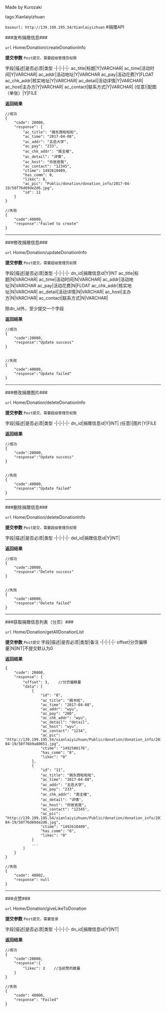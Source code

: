 ﻿Made by Kurozaki

tags:Xianlaiyizhuan

``baseurl: http://139.199.195.54/Xianlaiyizhuan``
#捐赠API


###发布捐赠信息###

``url``
Home/Donation/createDonationInfo

**提交参数**
``Post提交，需要超级管理员权限``

字段|描述|是否必须|类型
-|-|-|-|-
ac_title|标题|Y|VARCHAR|
ac_time|活动时间|Y|VARCHAR|
ac_addr|活动地址|Y|VARCHAR
ac_pay|活动花费|Y|FLOAT
ac_chk_addr|核实地址|Y|VARCHAR|
ac_detail|活动详情|Y|VARCHAR|
ac_host|主办方|Y|VARCHAR|
ac_contact|联系方式|Y|VARCHAR|
(任意)|配图（单张）|Y|FILE

**返回结果**

```
//成功
{
    "code": 20000,
    "response": {
        "ac_title": "捐东西啦啦啦",
        "ac_time": "2017-04-08",
        "ac_addr": "五邑大学",
        "ac_pay": "233",
        "ac_chk_addr": "南主楼",
        "ac_detail": "详情",
        "ac_host": "你爸爸我",
        "ac_contact": "12345",
        "ctime": 1492610409,
        "has_comm": 0,
        "likec": 0,
        "ac_pic": "Public/donation/donation_info/2017-04-19/58f76d69de2d6.jpg",
        "id": 11
    }
}

//失败
{
    "code":40000,
    "response":"Failed to create"
}
```
***
###修改捐赠信息###

``url``
Home/Donation/updateDonationInfo

**提交参数**
``Post提交，需要超级管理员权限``

字段|描述|是否必须|类型
-|-|-|-|-
dn_id|捐赠信息id|Y|INT
ac_title|标题|N|VARCHAR|
ac_time|活动时间|N|VARCHAR|
ac_addr|活动地址|N|VARCHAR
ac_pay|活动花费|N|FLOAT
ac_chk_addr|核实地址|N|VARCHAR|
ac_detail|活动详情|N|VARCHAR|
ac_host|主办方|N|VARCHAR|
ac_contact|联系方式|N|VARCHAR|

除dn_id外，至少提交一个字段

**返回结果**

```
//成功
{
    "code":20000,
    "response":"Update success"
}


//失败
{
    "code":40000,
    "response":"Update failed"
}
```
***

###修改捐赠图片###

``url``
Home/Donation/deleteDonationInfo

**提交参数**
``Post提交，需要超级管理员权限``

字段|描述|是否必须|类型
-|-|-|-|-
dn_id|捐赠信息id|Y|INT|
(任意)|图片|Y|FILE


**返回结果**

```
//成功
{
    "code":20000,
    "response":"Update success"
}


//失败
{
    "code":40000,
    "response":"Update failed"
}
```
***

###删除捐赠信息###

``url``
Home/Donation/deleteDonationInfo

**提交参数**
``Post提交，需要超级管理员权限``

字段|描述|是否必须|类型
-|-|-|-|-
del_id|捐赠信息id|Y|INT|


**返回结果**

```
//成功
{
    "code":20000,
    "response":"Delete success"
}


//失败
{
    "code":40000,
    "response":"Delete failed"
}
```
***



###获取捐赠信息列表（分页）###

``url``
Home/Donation/getAllDonationList

**提交参数**
``Post提交``
字段|描述|是否必须|类型|备注
-|-|-|-|-
offset|分页偏移量|N|INT|不提交默认为0

**返回结果**
```
{
    "code": 20000,
    "response": {
        "offset": 3,    //分页偏移量
        "data": [
            {
                "id": "8",
                "ac_title": "捐书啦",
                "ac_time": "2017-04-08",
                "ac_addr": "wyu",
                "ac_pay": "200",
                "ac_chk_addr": "wyu",
                "ac_detail": "detail",
                "ac_host": "wyu",
                "ac_contact": "1234",
                "ac_pic": "http://139.199.195.54/xianlaiyizhuan/Public/donation/donation_info/2017-04-19/58f76b9a80651.jpg",
                "ctime": "1492580176",
                "has_comm": "0",
                "likec": "0"
            },
            {
                "id": "11",
                "ac_title": "捐东西啦啦啦",
                "ac_time": "2017-04-08",
                "ac_addr": "五邑大学",
                "ac_pay": "233",
                "ac_chk_addr": "南主楼",
                "ac_detail": "详情",
                "ac_host": "你爸爸我",
                "ac_contact": "12345",
                "ac_pic": "http://139.199.195.54/xianlaiyizhuan/Public/donation/donation_info/2017-04-19/58f76d69de2d6.jpg",
                "ctime": "1492610409",
                "has_comm": "0",
                "likec": "0"
            }
            ...
        ]
    }
}

//失败
{
    "code": 40002,
    "response": null
}
```
***
###点赞###

``url``
Home/Donation/giveLikeToDonation


**提交参数**
``Post提交，需要登录``

字段|描述|是否必须|类型
-|-|-|-|-
dn_id|捐赠信息id|Y|INT|

**返回结果**

```
//成功
{
    "code":20000,
    "response":{
        "likec": 3    //当前赞的数量
    }      
}

//失败
{
    "code": 40000,
    "response": "Failed"
}
```